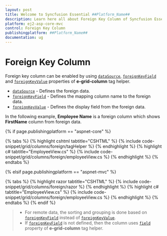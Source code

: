 ```yaml
---
layout: post
title: Welcome to Syncfusion Essential ##Platform_Name##
description: Learn here all about Foreign Key Column of Syncfusion Essential ##Platform_Name## widgets based on HTML5 and jQuery.
platform: ej2-asp-core-mvc
control: Foreign Key Column
publishingplatform: ##Platform_Name##
documentation: ug
---
```


# Foreign Key Column

Foreign key column can be enabled by using [`dataSource`](https://help.syncfusion.com/cr/aspnetcore-js2/Syncfusion.EJ2.Grids.GridColumn.html#Syncfusion_EJ2_Grids_GridColumn_DataSource), [`foreignKeyField`](https://help.syncfusion.com/cr/aspnetcore-js2/Syncfusion.EJ2.Grids.GridColumn.html#Syncfusion_EJ2_Grids_GridColumn_ForeignKeyField) and [`foreignKeyValue`](https://help.syncfusion.com/cr/aspnetcore-js2/Syncfusion.EJ2.Grids.GridColumn.html#Syncfusion_EJ2_Grids_GridColumn_ForeignKeyValue) properties of **e-grid-column** tag helper.

* [`dataSource`](https://help.syncfusion.com/cr/aspnetcore-js2/Syncfusion.EJ2.Grids.GridColumn.html#Syncfusion_EJ2_Grids_GridColumn_DataSource) - Defines the foreign data.
* [`foreignKeyField`](https://help.syncfusion.com/cr/aspnetcore-js2/Syncfusion.EJ2.Grids.GridColumn.html#Syncfusion_EJ2_Grids_GridColumn_ForeignKeyField) - Defines the mapping column name to the foreign data.
* [`foreignKeyValue`](https://help.syncfusion.com/cr/aspnetcore-js2/Syncfusion.EJ2.Grids.GridColumn.html#Syncfusion_EJ2_Grids_GridColumn_ForeignKeyValue) - Defines the display field from the foreign data.

In the following example, **Employee Name** is a foreign column which shows **FirstName** column from foreign data.

{% if page.publishingplatform == "aspnet-core" %}

{% tabs %}
{% highlight cshtml tabtitle="CSHTML" %}
{% include code-snippet/grid/columns/foreign/tagHelper %}
{% endhighlight %}
{% highlight c# tabtitle="EmployeeView.cs" %}
{% include code-snippet/grid/columns/foreign/employeeView.cs %}
{% endhighlight %}
{% endtabs %}

{% elsif page.publishingplatform == "aspnet-mvc" %}

{% tabs %}
{% highlight razor tabtitle="CSHTML" %}
{% include code-snippet/grid/columns/foreign/razor %}
{% endhighlight %}
{% highlight c# tabtitle="EmployeeView.cs" %}
{% include code-snippet/grid/columns/foreign/employeeView.cs %}
{% endhighlight %}
{% endtabs %}
{% endif %}



> * For remote data, the sorting and grouping is done based on [`foreignKeyField`](https://help.syncfusion.com/cr/aspnetcore-js2/Syncfusion.EJ2.Grids.GridColumn.html#Syncfusion_EJ2_Grids_GridColumn_ForeignKeyField) instead of [`foreignKeyValue`](https://help.syncfusion.com/cr/aspnetcore-js2/Syncfusion.EJ2.Grids.GridColumn.html#Syncfusion_EJ2_Grids_GridColumn_ForeignKeyValue).
> * If [`foreignKeyField`](https://help.syncfusion.com/cr/aspnetcore-js2/Syncfusion.EJ2.Grids.GridColumn.html#Syncfusion_EJ2_Grids_GridColumn_ForeignKeyField) is not defined, then the column uses [`field`](https://help.syncfusion.com/cr/aspnetcore-js2/Syncfusion.EJ2.Grids.GridColumn.html#Syncfusion_EJ2_Grids_GridColumn_Field) property of **e-grid-column** tag helper.